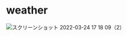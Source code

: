 # weather

![スクリーンショット 2022-03-24 17 18 09（2）](https://user-images.githubusercontent.com/55310765/159872838-abbd054f-0157-4bd8-9969-f8d7ba39f649.png)
